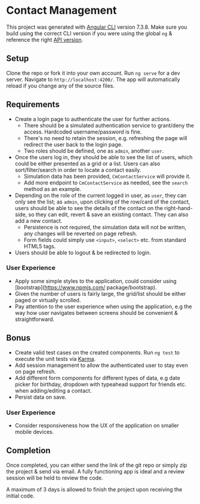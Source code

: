 # Contact Management

This project was generated with [Angular CLI](https://github.com/angular/angular-cli) version 7.3.8. Make sure you build using the correct CLI version if you were using the global `ng` & reference the right [API version](https://v7.angular.io/api).

## Setup

Clone the repo or fork it into your own account. Run `ng serve` for a dev server. Navigate to `http://localhost:4200/`. The app will automatically reload if you change any of the source files.

## Requirements

- Create a login page to authenticate the user for further actions.
  - There should be a simulated authentication service to grant/deny the access. Hardcoded username/password is fine.
  - There's no need to retain the session, e.g. refreshing the page will redirect the user back to the login page.
  - Two roles should be defined, one as `admin`, another `user`.
- Once the users log in, they should be able to see the list of users, which could be either presented as a grid or a list. Users can also sort/filter/search in order to locate a contact easily.
  - Simulation data has been provided, `CmContactService` will provide it.
  - Add more endpoint to `CmContactService` as needed, see the `search` method as an example.
- Depending on the role of the current logged in user, as `user`, they can only see the list; as `admin`, upon clicking of the row/card of the contact, users should be able to see the details of the contact on the right-hand-side, so they can edit, revert & save an existing contact. They can also add a new contact.
  - Persistence is not required, the simulation data will not be written, any changes will be reverted on page refresh.
  - Form fields could simply use `<input>`, `<select>` etc. from standard HTML5 tags.
- Users should be able to logout & be redirected to login.

### User Experience

- Apply some simple styles to the application, could consider using [bootstrap](https://www.npmjs.com/
package/bootstrap).
- Given the number of users is fairly large, the grid/list should be either paged or virtually scrolled.
- Pay attention to the user experience when using the application, e.g the way how user navigates between screens should be convenient & straightforward.

## Bonus

- Create valid test cases on the created components. Run `ng test` to execute the unit tests via [Karma](https://karma-runner.github.io).
- Add session management to allow the authenticated user to stay even on page refresh.
- Add different form components for different types of data, e.g date picker for birthday, dropdown with typeahead support for friends etc. when adding/editing a contact.
- Persist data on save.

### User Experience
- Consider responsiveness how the UX of the application on smaller mobile devices.

## Completion

Once completed, you can either send the link of the git repo or simply zip the project & send via email. A fully functioning app is ideal and a review session will be held to review the code.

A maximum of 3 days is allowed to finish the project upon receiving the initial code.
